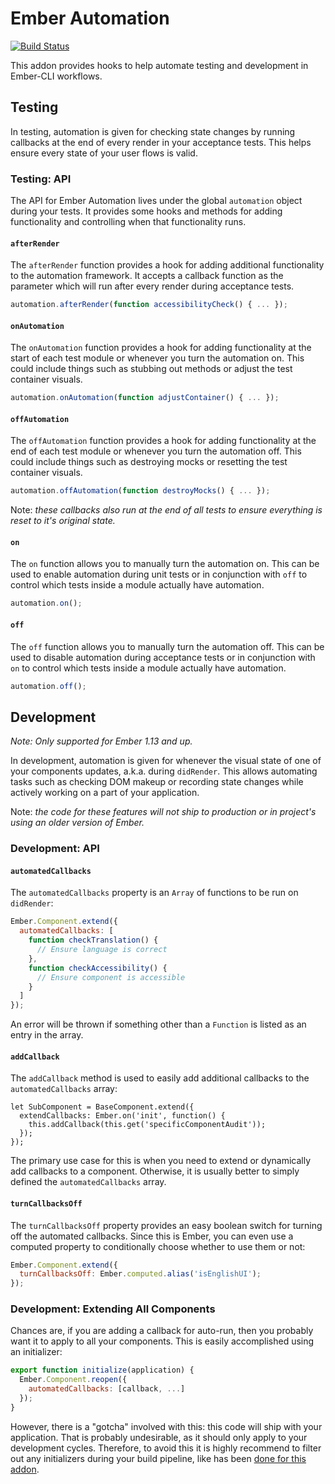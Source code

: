 # Ember Automation

[![Build Status](https://travis-ci.org/trentmwillis/ember-automation.svg?branch=master)](https://travis-ci.org/trentmwillis/ember-automation)

This addon provides hooks to help automate testing and development in Ember-CLI
workflows.

## Testing

In testing, automation is given for checking state changes by running callbacks
at the end of every render in your acceptance tests. This helps ensure every
state of your user flows is valid.

### Testing: API

The API for Ember Automation lives under the global `automation` object during
your tests. It provides some hooks and methods for adding functionality and
controlling when that functionality runs.

#### `afterRender`

The `afterRender` function provides a hook for adding additional functionality
to the automation framework. It accepts a callback function as the parameter
which will run after every render during acceptance tests.

```javascript
automation.afterRender(function accessibilityCheck() { ... });
```

#### `onAutomation`

The `onAutomation` function provides a hook for adding functionality at the
start of each test module or whenever you turn the automation on. This could
include things such as stubbing out methods or adjust the test container
visuals.

```javascript
automation.onAutomation(function adjustContainer() { ... });
```

#### `offAutomation`

The `offAutomation` function provides a hook for adding functionality at the end
of each test module or whenever you turn the automation off. This could
include things such as destroying mocks or resetting the test container visuals.

```javascript
automation.offAutomation(function destroyMocks() { ... });
```

Note: _these callbacks also run at the end of all tests to ensure everything is
reset to it's original state._

#### `on`

The `on` function allows you to manually turn the automation on. This can be
used to enable automation during unit tests or in conjunction with `off` to
control which tests inside a module actually have automation.

```javascript
automation.on();
```

#### `off`

The `off` function allows you to manually turn the automation off. This can be
used to disable automation during acceptance tests or in conjunction with `on`
to control which tests inside a module actually have automation.

```javascript
automation.off();
```

## Development

_Note: Only supported for Ember 1.13 and up._

In development, automation is given for whenever the visual state of one of your
components updates, a.k.a. during `didRender`. This allows automating tasks
such as checking DOM makeup or recording state changes while actively working
on a part of your application.

Note: _the code for these features will not ship to production or in project's
using an older version of Ember._

### Development: API

#### `automatedCallbacks`

The `automatedCallbacks` property is an `Array` of functions to be run on
`didRender`:

```javascript
Ember.Component.extend({
  automatedCallbacks: [
    function checkTranslation() {
      // Ensure language is correct
    },
    function checkAccessibility() {
      // Ensure component is accessible
    }
  ]
});
```

An error will be thrown if something other than a `Function` is listed as an
entry in the array.

#### `addCallback`

The `addCallback` method is used to easily add additional callbacks to the
`automatedCallbacks` array:

```
let SubComponent = BaseComponent.extend({
  extendCallbacks: Ember.on('init', function() {
    this.addCallback(this.get('specificComponentAudit'));
  });
});
```

The primary use case for this is when you need to extend or dynamically add
callbacks to a component. Otherwise, it is usually better to simply defined the
`automatedCallbacks` array.

#### `turnCallbacksOff`

The `turnCallbacksOff` property provides an easy boolean switch for turning off
the automated callbacks. Since this is Ember, you can even use a computed
property to conditionally choose whether to use them or not:

```javascript
Ember.Component.extend({
  turnCallbacksOff: Ember.computed.alias('isEnglishUI');
});
```

### Development: Extending All Components

Chances are, if you are adding a callback for auto-run, then you probably want
it to apply to all your components. This is easily accomplished using an
initializer:

```javascript
export function initialize(application) {
  Ember.Component.reopen({
    automatedCallbacks: [callback, ...]
  });
}
```

However, there is a "gotcha" involved with this: this code will ship with your
application. That is probably undesirable, as it should only apply to your
development cycles. Therefore, to avoid this it is highly recommend to filter
out any initializers during your build pipeline, like has been [done for this
addon](https://github.com/trentmwillis/ember-automation/blob/master/index.js).

